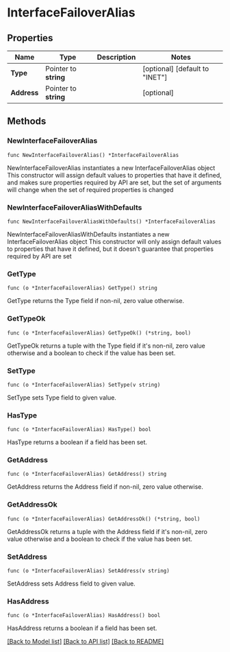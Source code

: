# InterfaceFailoverAlias

## Properties

Name | Type | Description | Notes
------------ | ------------- | ------------- | -------------
**Type** | Pointer to **string** |  | [optional] [default to "INET"]
**Address** | Pointer to **string** |  | [optional] 

## Methods

### NewInterfaceFailoverAlias

`func NewInterfaceFailoverAlias() *InterfaceFailoverAlias`

NewInterfaceFailoverAlias instantiates a new InterfaceFailoverAlias object
This constructor will assign default values to properties that have it defined,
and makes sure properties required by API are set, but the set of arguments
will change when the set of required properties is changed

### NewInterfaceFailoverAliasWithDefaults

`func NewInterfaceFailoverAliasWithDefaults() *InterfaceFailoverAlias`

NewInterfaceFailoverAliasWithDefaults instantiates a new InterfaceFailoverAlias object
This constructor will only assign default values to properties that have it defined,
but it doesn't guarantee that properties required by API are set

### GetType

`func (o *InterfaceFailoverAlias) GetType() string`

GetType returns the Type field if non-nil, zero value otherwise.

### GetTypeOk

`func (o *InterfaceFailoverAlias) GetTypeOk() (*string, bool)`

GetTypeOk returns a tuple with the Type field if it's non-nil, zero value otherwise
and a boolean to check if the value has been set.

### SetType

`func (o *InterfaceFailoverAlias) SetType(v string)`

SetType sets Type field to given value.

### HasType

`func (o *InterfaceFailoverAlias) HasType() bool`

HasType returns a boolean if a field has been set.

### GetAddress

`func (o *InterfaceFailoverAlias) GetAddress() string`

GetAddress returns the Address field if non-nil, zero value otherwise.

### GetAddressOk

`func (o *InterfaceFailoverAlias) GetAddressOk() (*string, bool)`

GetAddressOk returns a tuple with the Address field if it's non-nil, zero value otherwise
and a boolean to check if the value has been set.

### SetAddress

`func (o *InterfaceFailoverAlias) SetAddress(v string)`

SetAddress sets Address field to given value.

### HasAddress

`func (o *InterfaceFailoverAlias) HasAddress() bool`

HasAddress returns a boolean if a field has been set.


[[Back to Model list]](../README.md#documentation-for-models) [[Back to API list]](../README.md#documentation-for-api-endpoints) [[Back to README]](../README.md)


